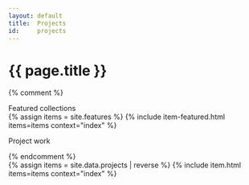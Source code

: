 ```yaml
---
layout: default
title:  Projects
id:     projects
---
```


<h1>{{ page.title }}</h1>

{% comment %}
<div class="row">
  <div class="col m3">
    <div class="subhead">
      Featured collections
    </div>
  </div>
  <div class="col m9">
    {% assign items = site.features  %}
    {% include item-featured.html items=items context="index" %}          
  </div>
</div>
<div class="divider"></div>
  <p class="subhead">
    Project work
  </p>
{% endcomment %}

<div class="section">
  {% assign items = site.data.projects | reverse %}
  {% include item.html items=items context="index" %}          
</div>

<!--
<script>
  var repos = {{ site.github.public_repositories | jsonify }}
</script>

<div class="container">
  <section>
    <form class="search-wrapper">
      <label for="repos-search" class="search-label">Browse our Open Source projects &#8628;</label>
      <input id="repos-search" class="search-input" type="text">
    </form>
  </section>
  <section>
    <div class="repos-wrapper">
      <div class="repos-count">
      </div>
      <div class="repos-list">
      </div>
    </div>
  </section>
</div>
-->

<!--
<div class="row container">
  {% for repo in site.github.public_repositories %}
  <div class="col s12 repo">
    <h3>{{ repo.name }}</h3>
    <p class="repo-url"><a href="{{ repo.html_url }}" target="_blank">{{ repo.html_url }}</a></p>
    <p class="repo-meta">
        <i class="fa fa-code-fork" aria-hidden="true"></i>
        {{ repo.forks_count }}
        
        <i class="fa fa-star" aria-hidden="true"></i>
        {{ repo.stargazers_count }}
        
        <i class="fa fa-eye" aria-hidden="true"></i>
        {{ repo.watchers_count }}
    </p>
    <div class="repo-desc">
      <p>{{ repo.description }}</p>
    </div>
    <p class="separator">&hellip;</p>
  </div>
  {% endfor %}
</div>
-->

<div class="row container repos">
</div>
